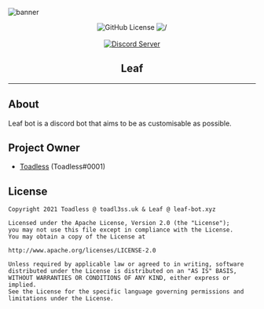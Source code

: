 ![banner](https://user-images.githubusercontent.com/51084951/104337294-3c43f100-54ed-11eb-9d7f-4a2c6b27571f.png)
<p align="center">
    <img src="https://img.shields.io/badge/license-MIT-brightgreen?style=flat-square" alt="GitHub License">
    <img src="https://img.shields.io/badge/build-stable-brightgreen?style=flat-square" alt="/">
    <br><br>
    <a href="https://discord.gg/qzGRJJhde6"><img src="https://discord.com/api/guilds/782209403478343692/widget.png?style=banner2" alt="Discord Server"></a>
</p>

<h2 align="center">Leaf</h2>

---

## About

Leaf bot is a discord bot that aims to be as customisable as possible.

## Project Owner

- [Toadless](https://github.com/toadless) (Toadless#0001)

## License
```
Copyright 2021 Toadless @ toadl3ss.uk & Leaf @ leaf-bot.xyz

Licensed under the Apache License, Version 2.0 (the "License");
you may not use this file except in compliance with the License.
You may obtain a copy of the License at

http://www.apache.org/licenses/LICENSE-2.0

Unless required by applicable law or agreed to in writing, software
distributed under the License is distributed on an "AS IS" BASIS,
WITHOUT WARRANTIES OR CONDITIONS OF ANY KIND, either express or implied.
See the License for the specific language governing permissions and
limitations under the License.
```